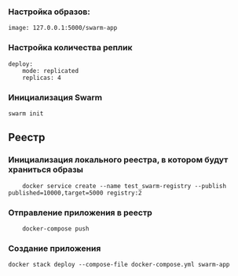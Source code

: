 ### Настройка образов:
```
image: 127.0.0.1:5000/swarm-app
```

### Настройка количества реплик
```
deploy:
    mode: replicated
    replicas: 4
```

### Инициализация Swarm
```
swarm init 
```

## Реестр
### Инициализация локального реестра, в котором будут храниться образы
```
	docker service create --name test_swarm-registry --publish published=10000,target=5000 registry:2 
```
### Отправление приложения в реестр
```
	docker-compose push
```

### Создание приложения
```
docker stack deploy --compose-file docker-compose.yml swarm-app
```
